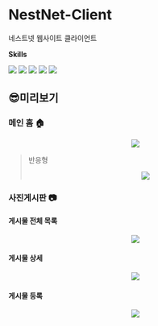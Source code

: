 # NestNet-Client
네스트넷 웹사이트 클라이언트 

**Skills**
<div>
<img src="https://img.shields.io/badge/Html-E34F26?style=for-the-badge&logo=Html5&logoColor=white">
<img src="https://img.shields.io/badge/Css-1572B6?style=for-the-badge&logo=Css3&logoColor=white">
<img src="https://img.shields.io/badge/JavaScript-F7DF1E?style=for-the-badge&logo=JavaScript&logoColor=white">
<img src="https://img.shields.io/badge/Tailwind%20Css-06B6D4?style=for-the-badge&logo=TailwindCSS&logoColor=white">
<img src="https://img.shields.io/badge/React-61DAFB?style=for-the-badge&logo=React&logoColor=white">
</div>

## 😎미리보기
### 메인 홈 🏠
<p align="center">
<img src="https://github.com/NestNetWebSite/ClientDev/assets/70367717/e898d988-f41a-4e11-abab-f521bceea397">
</p>

> 반응형
> <p align="center">
> <img src="https://github.com/NestNetWebSite/ClientDev/assets/70367717/144217c7-306f-494a-aafc-91ac692c9696">
> </p>

### 사진게시판 📷
#### 게시물 전체 목록
<p align="center">
<img src="https://github.com/NestNetWebSite/ClientDev/assets/70367717/047be270-d13d-47e2-8c91-99104dc1ffef">
</p>

#### 게시물 상세
<p align="center">
<img src="https://github.com/NestNetWebSite/ClientDev/assets/70367717/dac01964-8924-49c3-97cc-9da012a1e121">
</p>

#### 게시물 등록
<p align="center">
<img src="https://github.com/NestNetWebSite/ClientDev/assets/70367717/a13de595-3fff-4fda-9fa6-f81cca3c1886">
</p>






